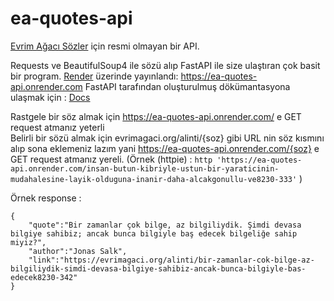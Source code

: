 # ea-quotes-api

[Evrim Ağacı Sözler](https://evrimagaci.org/sozler) için resmi olmayan bir API.

Requests ve BeautifulSoup4 ile sözü alıp FastAPI ile size ulaştıran çok basit bir program.
[Render](https://render.com) üzerinde yayınlandı: https://ea-quotes-api.onrender.com
FastAPI tarafından oluşturulmuş dökümantasyona ulaşmak için : [Docs](https://ea-quotes-api.onrender.com/docs)

Rastgele bir söz almak için https://ea-quotes-api.onrender.com/ e GET request atmanız yeterli  
Belirli bir sözü almak için evrimagaci.org/alinti/{soz} gibi URL nin söz kısmını alıp sona eklemeniz lazım yani https://ea-quotes-api.onrender.com/{soz} e GET request atmanız yereli. (Örnek (httpie) : `http 'https://ea-quotes-api.onrender.com/insan-butun-kibriyle-ustun-bir-yaraticinin-mudahalesine-layik-olduguna-inanir-daha-alcakgonullu-ve8230-333'` )

Örnek response : 
```
{
    "quote":"Bir zamanlar çok bilge, az bilgiliydik. Şimdi devasa bilgiye sahibiz; ancak bunca bilgiyle baş edecek bilgeliğe sahip miyiz?",
    "author":"Jonas Salk",
    "link":"https://evrimagaci.org/alinti/bir-zamanlar-cok-bilge-az-bilgiliydik-simdi-devasa-bilgiye-sahibiz-ancak-bunca-bilgiyle-bas-edecek8230-342"
}
```
